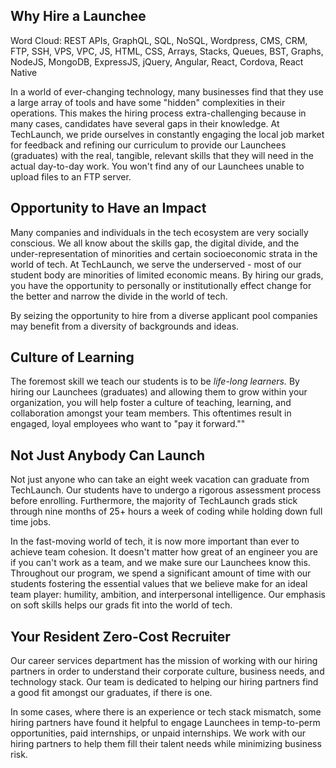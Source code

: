 ## Why Hire a Launchee

Word Cloud: REST APIs, GraphQL, SQL, NoSQL, Wordpress, CMS, CRM, FTP, SSH, VPS, VPC, JS, HTML, CSS, Arrays, Stacks, Queues, BST, Graphs, NodeJS, MongoDB, ExpressJS, jQuery, Angular, React, Cordova, React Native

In a world of ever-changing technology, many businesses find that they use a large array of tools and have some "hidden" complexities in their operations. This makes the hiring process extra-challenging because in many cases, candidates have several gaps in their knowledge. At TechLaunch, we pride ourselves in constantly engaging the local job market for feedback and refining our curriculum to provide our Launchees (graduates) with the real, tangible, relevant skills that they will need in the actual day-to-day work. You won't find any of our Launchees unable to upload files to an FTP server.

## Opportunity to Have an Impact

Many companies and individuals in the tech ecosystem are very socially conscious. We all know about the skills gap, the digital divide, and the under-representation of minorities and certain socioeconomic strata in the world of tech. At TechLaunch, we serve the underserved - most of our student body are minorities of limited economic means. By hiring our grads, you have the opportunity to personally or institutionally effect change for the better and narrow the divide in the world of tech.

By seizing the opportunity to hire from a diverse applicant pool companies may benefit from a diversity of backgrounds and ideas.

## Culture of Learning

The foremost skill we teach our students is to be *life-long learners.* By hiring our Launchees (graduates) and allowing them to grow within your organization, you will help foster a culture of teaching, learning, and collaboration amongst your team members. This oftentimes result in engaged, loyal employees who want to "pay it forward.""

## Not Just Anybody Can Launch

Not just anyone who can take an eight week vacation can graduate from TechLaunch. Our students have to undergo a rigorous assessment process before enrolling. Furthermore, the majority of TechLaunch grads stick through nine months of 25+ hours a week of coding while holding down full time jobs.

In the fast-moving world of tech, it is now more important than ever to achieve team cohesion. It doesn't matter how great of an engineer you are if you can't work as a team, and we make sure our Launchees know this. Throughout our program, we spend a significant amount of time with our students fostering the essential values that we believe make for an ideal team player: humility, ambition, and interpersonal intelligence. Our emphasis on soft skills helps our grads fit into the world of tech.

## Your Resident Zero-Cost Recruiter

Our career services department has the mission of working with our hiring partners in order to understand their corporate culture, business needs, and technology stack. Our team is dedicated to helping our hiring partners find a good fit amongst our graduates, if there is one.

In some cases, where there is an experience or tech stack mismatch, some hiring partners have found it helpful to engage Launchees in temp-to-perm opportunities, paid internships, or unpaid internships. We work with our hiring partners to help them fill their talent needs while minimizing business risk.
